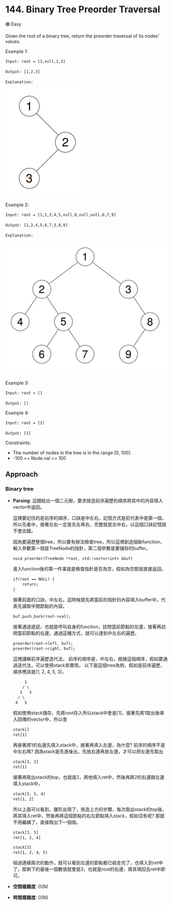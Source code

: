 # 144. Binary Tree Preorder Traversal

🟢 Easy

Given the root of a binary tree, return the preorder traversal of its nodes' values.

Example 1:
```
Input: root = [1,null,2,3]

Output: [1,2,3]

Explanation:
```
![alt text](image.png)

Example 2:
```
Input: root = [1,2,3,4,5,null,8,null,null,6,7,9]

Output: [1,2,4,5,6,7,3,8,9]

Explanation:
```
![alt text](image-1.png)

Example 3:
```
Input: root = []

Output: []
```

Example 4:
```
Input: root = [1]

Output: [1]
```

Constraints:
- The number of nodes in the tree is in the range [0, 100].
- -100 <= Node.val <= 100

## Approach
### Binary tree
- **Parsing**: 
    這題給出一個二元樹，要求按造前序遍歷的順序將其中的內容填入vector中返回。

    這裡要記住的是前序的順序，口訣是中左右，記憶方式是前代表中是第一個，所以先看中，接著左右一定是先左再右，完整就是左中右，以這個口訣記憶就不會出錯。

    因為要遍歷整個tree，所以要有辦法檢查tree，所以這裡創造個新function，輸入參數第一個是TreeNode的指針，第二個參數是要儲存的buffer。
    ```
    void preorder(TreeNode *root, std::vector<int> &buf) 
    ```

    進入function後的第一件事就是檢查指針是否為空，假如為空那就直接返回。
    ```
    if(root == NULL) {
        return;
    }
    ```

    接著前面的口訣，中左右，這時候就先將當前的指針的內容填入buffer中，代表先讀取中間節點的內容。
    ```
    buf.push_back(root->val);
    ```

    接著通過遞迴，也就是呼叫自身的function，訪問當前節點的左邊，接著再訪問當前節點的右邊，通過這種方式，就可以達到中左右的遍歷。
    ```
    preorder(root->left, buf);
    preorder(root->right, buf);
    ```

    這裡講解前序遍歷迭代法，
    前序的順序是，中左右，根據這個順序，假如要通過迭代法，可以使用stack來實現，
    以下面這個tree為例，假如是前序遍歷，順序應該是[1, 2, 4, 5, 3]，
    ```
         1
        / \
       2   3
      / \
     4   5
    ```

    假如使用stack儲存，先將root存入所以stack中會是[1]，接著先將1取出後填入回傳的vector中，所以會
    ```
    stack[]
    ret[1]
    ```
    再接著將1的右邊先填入stack中，接著再填入左邊，為什麼? 前序的順序不是中左右嗎?  因為stack是先進後出，先放右邊再放左邊，才可以把左邊先取出
    ```
    stack[3, 2]
    ret[1]
    ```

    接著再取出stack的top，也就是2，將他填入ret中，然後再將2的右邊跟左邊填入stack中，
    ```
    stack[3, 5, 4]
    ret[1, 2]
    ```

    所以上面可以看到，雛形出現了，按造上方的步驟，每次取出stack的top後，將其填入ret中，然後再將這個節點的右左節點填入stack，假如沒有呢?  那就不用繼續了，直接取出下一個值。
    ```
    stack[3, 5]
    ret[1, 2, 4]
    ```

    ```
    stack[3]
    ret[1, 2, 4, 5]
    ```

    經過連續兩次的動作，就可以看到左邊的節點都已經走完了，也填入到ret中了，那剩下的最後一個數值就會是3，也就是root的右邊，將其填回去ret中即可。
- **空間複雜度**: O(N)
- **時間複雜度**: O(N)